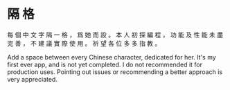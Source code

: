 # 隔 格
每 個 中 文 字 隔 一 格 ， 爲 她 而 設 。
本 人 初 探 編 程 ， 功 能 及 性 能 未 盡 完 善 ， 不 建 議 實 際 使 用 。 祈 望 各 位 多 多 指 教 。

Add a space between every Chinese character, dedicated for her.
It's my first ever app, and is not yet completed. 
I do not recommended it for production uses.
Pointing out issues or recommending a better approach is very appreciated.
